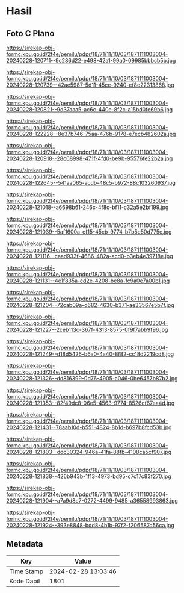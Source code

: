 # Hasil

## Foto C Plano

https://sirekap-obj-formc.kpu.go.id/2f4e/pemilu/pdpr/18/71/11/10/03/1871111003004-20240228-120711--9c286d22-e498-42a1-99a0-09985bbbcb5b.jpg

https://sirekap-obj-formc.kpu.go.id/2f4e/pemilu/pdpr/18/71/11/10/03/1871111003004-20240228-120739--42ae5987-5d11-45ce-9240-ef8e22313868.jpg

https://sirekap-obj-formc.kpu.go.id/2f4e/pemilu/pdpr/18/71/11/10/03/1871111003004-20240228-120821--9d37aaa5-ac6c-440e-8f2c-a15bd0fe69b6.jpg

https://sirekap-obj-formc.kpu.go.id/2f4e/pemilu/pdpr/18/71/11/10/03/1871111003004-20240228-122228--8e37b746-75aa-476b-9178-e7ecb482602a.jpg

https://sirekap-obj-formc.kpu.go.id/2f4e/pemilu/pdpr/18/71/11/10/03/1871111003004-20240228-120918--28c68998-471f-4fd0-be9b-95576fe22b2a.jpg

https://sirekap-obj-formc.kpu.go.id/2f4e/pemilu/pdpr/18/71/11/10/03/1871111003004-20240228-122645--541aa065-acdb-48c5-b972-88c103260937.jpg

https://sirekap-obj-formc.kpu.go.id/2f4e/pemilu/pdpr/18/71/11/10/03/1871111003004-20240228-121018--a6698b61-246c-4f8c-bf11-c32a5e2bf199.jpg

https://sirekap-obj-formc.kpu.go.id/2f4e/pemilu/pdpr/18/71/11/10/03/1871111003004-20240228-121039--5af1600a-ef15-45cb-9774-b7b5e50d775c.jpg

https://sirekap-obj-formc.kpu.go.id/2f4e/pemilu/pdpr/18/71/11/10/03/1871111003004-20240228-121116--caad933f-4686-482a-acd0-b3eb4e39718e.jpg

https://sirekap-obj-formc.kpu.go.id/2f4e/pemilu/pdpr/18/71/11/10/03/1871111003004-20240228-121131--4e1f835a-cd2e-4208-be8a-fc9a0e7a00b1.jpg

https://sirekap-obj-formc.kpu.go.id/2f4e/pemilu/pdpr/18/71/11/10/03/1871111003004-20240228-121204--72cab09a-d682-4630-b371-ae33567e5b7f.jpg

https://sirekap-obj-formc.kpu.go.id/2f4e/pemilu/pdpr/18/71/11/10/03/1871111003004-20240228-121227--2ceb113c-367f-4313-8575-0f9f7abb9f96.jpg

https://sirekap-obj-formc.kpu.go.id/2f4e/pemilu/pdpr/18/71/11/10/03/1871111003004-20240228-121249--d18d5426-b6a0-4a40-8f82-cc18d2219cd8.jpg

https://sirekap-obj-formc.kpu.go.id/2f4e/pemilu/pdpr/18/71/11/10/03/1871111003004-20240228-121326--dd816399-0d76-4905-a046-0be6457b87b2.jpg

https://sirekap-obj-formc.kpu.go.id/2f4e/pemilu/pdpr/18/71/11/10/03/1871111003004-20240228-121353--82f49dc8-06e5-4563-9774-8526cf67ea4d.jpg

https://sirekap-obj-formc.kpu.go.id/2f4e/pemilu/pdpr/18/71/11/10/03/1871111003004-20240228-121431--78aab10d-b551-4824-8b1d-b697b8fcd53b.jpg

https://sirekap-obj-formc.kpu.go.id/2f4e/pemilu/pdpr/18/71/11/10/03/1871111003004-20240228-121803--ddc30324-946a-41fa-88fb-4108ca5cf907.jpg

https://sirekap-obj-formc.kpu.go.id/2f4e/pemilu/pdpr/18/71/11/10/03/1871111003004-20240228-121838--426b943b-1f13-4973-bd95-c7c17c83f270.jpg

https://sirekap-obj-formc.kpu.go.id/2f4e/pemilu/pdpr/18/71/11/10/03/1871111003004-20240228-121904--a7a9d8c7-0272-4499-9485-a36558993863.jpg

https://sirekap-obj-formc.kpu.go.id/2f4e/pemilu/pdpr/18/71/11/10/03/1871111003004-20240228-121924--393e8848-bdd8-4b1b-97f2-f206587d56ca.jpg


## Metadata

| Key        | Value               |
| ---------- | ------------------- |
| Time Stamp | 2024-02-28 13:03:46 |
| Kode Dapil | 1801                |



